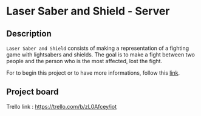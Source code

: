 # Laser Saber and Shield - Server

## Description

`Laser Saber and Shield` consists of making a representation of a fighting game with lightsabers and shields. The goal is to make a fight between two people and the person who is the most affected, lost the fight.

For to begin this project or to have more informations, follow this [link](https://github.com/iot-laser-saber-and-shield-5al2/Project_informations/blob/master/README.md).


## Project board

Trello link : <https://trello.com/b/zL0Afcey/iot>
